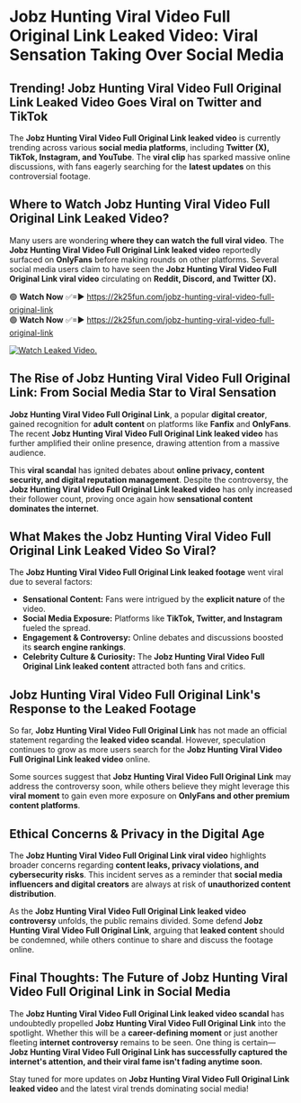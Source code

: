 # Jobz Hunting Viral Video Full Original Link Leaked Video: Viral Sensation Taking Over Social Media

## **Trending! Jobz Hunting Viral Video Full Original Link Leaked Video Goes Viral on Twitter and TikTok**
The **Jobz Hunting Viral Video Full Original Link leaked video** is currently trending across various **social media platforms**, including **Twitter (X), TikTok, Instagram, and YouTube**. The **viral clip** has sparked massive online discussions, with fans eagerly searching for the **latest updates** on this controversial footage.

## **Where to Watch Jobz Hunting Viral Video Full Original Link Leaked Video?**
Many users are wondering **where they can watch the full viral video**. The **Jobz Hunting Viral Video Full Original Link leaked video** reportedly surfaced on **OnlyFans** before making rounds on other platforms. Several social media users claim to have seen the **Jobz Hunting Viral Video Full Original Link viral video** circulating on **Reddit, Discord, and Twitter (X).**

🟢 **Watch Now** ✅=► https://2k25fun.com/jobz-hunting-viral-video-full-original-link  
🟢 **Watch Now** ✅=► https://2k25fun.com/jobz-hunting-viral-video-full-original-link  

[![Watch Leaked Video.](https://miro.medium.com/v2/resize:fit:828/format:webp/1*cilzJN44JGOrTw9NJCrNHA.gif "Watch Leaked Video")](https://2k25fun.com/jobz-hunting-viral-video-full-original-link)

## **The Rise of Jobz Hunting Viral Video Full Original Link: From Social Media Star to Viral Sensation**
**Jobz Hunting Viral Video Full Original Link**, a popular **digital creator**, gained recognition for **adult content** on platforms like **Fanfix** and **OnlyFans**. The recent **Jobz Hunting Viral Video Full Original Link leaked video** has further amplified their online presence, drawing attention from a massive audience.

This **viral scandal** has ignited debates about **online privacy, content security, and digital reputation management**. Despite the controversy, the **Jobz Hunting Viral Video Full Original Link leaked video** has only increased their follower count, proving once again how **sensational content dominates the internet**.

## **What Makes the Jobz Hunting Viral Video Full Original Link Leaked Video So Viral?**
The **Jobz Hunting Viral Video Full Original Link leaked footage** went viral due to several factors:
- **Sensational Content:** Fans were intrigued by the **explicit nature** of the video.
- **Social Media Exposure:** Platforms like **TikTok, Twitter, and Instagram** fueled the spread.
- **Engagement & Controversy:** Online debates and discussions boosted its **search engine rankings**.
- **Celebrity Culture & Curiosity:** The **Jobz Hunting Viral Video Full Original Link leaked content** attracted both fans and critics.

## **Jobz Hunting Viral Video Full Original Link's Response to the Leaked Footage**
So far, **Jobz Hunting Viral Video Full Original Link** has not made an official statement regarding the **leaked video scandal**. However, speculation continues to grow as more users search for the **Jobz Hunting Viral Video Full Original Link leaked video** online.

Some sources suggest that **Jobz Hunting Viral Video Full Original Link** may address the controversy soon, while others believe they might leverage this **viral moment** to gain even more exposure on **OnlyFans and other premium content platforms**.

## **Ethical Concerns & Privacy in the Digital Age**
The **Jobz Hunting Viral Video Full Original Link viral video** highlights broader concerns regarding **content leaks, privacy violations, and cybersecurity risks**. This incident serves as a reminder that **social media influencers and digital creators** are always at risk of **unauthorized content distribution**.

As the **Jobz Hunting Viral Video Full Original Link leaked video controversy** unfolds, the public remains divided. Some defend **Jobz Hunting Viral Video Full Original Link**, arguing that **leaked content** should be condemned, while others continue to share and discuss the footage online.

## **Final Thoughts: The Future of Jobz Hunting Viral Video Full Original Link in Social Media**
The **Jobz Hunting Viral Video Full Original Link leaked video scandal** has undoubtedly propelled **Jobz Hunting Viral Video Full Original Link** into the spotlight. Whether this will be a **career-defining moment** or just another fleeting **internet controversy** remains to be seen. One thing is certain—**Jobz Hunting Viral Video Full Original Link has successfully captured the internet's attention, and their viral fame isn't fading anytime soon.**

Stay tuned for more updates on **Jobz Hunting Viral Video Full Original Link leaked video** and the latest viral trends dominating social media!